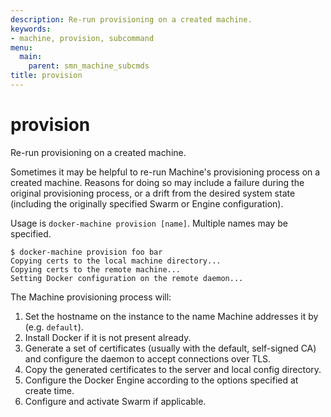 ```yaml
---
description: Re-run provisioning on a created machine.
keywords:
- machine, provision, subcommand
menu:
  main:
    parent: smn_machine_subcmds
title: provision
---
```


# provision

Re-run provisioning on a created machine.

Sometimes it may be helpful to re-run Machine's provisioning process on a
created machine.  Reasons for doing so may include a failure during the original
provisioning process, or a drift from the desired system state (including the
originally specified Swarm or Engine configuration).

Usage is `docker-machine provision [name]`.  Multiple names may be specified.

    $ docker-machine provision foo bar
    Copying certs to the local machine directory...
    Copying certs to the remote machine...
    Setting Docker configuration on the remote daemon...

The Machine provisioning process will:

1.  Set the hostname on the instance to the name Machine addresses it by (e.g.
    `default`).
2.  Install Docker if it is not present already.
3.  Generate a set of certificates (usually with the default, self-signed CA) and
    configure the daemon to accept connections over TLS.
4.  Copy the generated certificates to the server and local config directory.
5.  Configure the Docker Engine according to the options specified at create
    time.
6.  Configure and activate Swarm if applicable.
